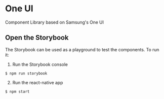 # One UI
Component Library based on Samsung's One UI

## Open the Storybook
The Storybook can be used as a playground to test the components. To run it:

1. Run the Storybook console
```shell
$ npm run storybook
```

2. Run the react-native app
```shell
$ npm start
```